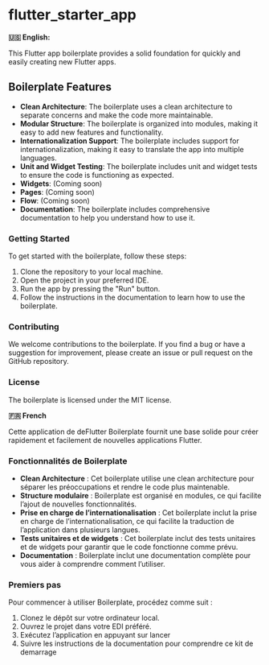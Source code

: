 # flutter_starter_app

**:us: English:**

This Flutter app boilerplate provides a solid foundation for quickly and easily creating new Flutter apps.

## Boilerplate Features

* **Clean Architecture**: The boilerplate uses a clean architecture to separate concerns and make the code more maintainable.
* **Modular Structure**: The boilerplate is organized into modules, making it easy to add new features and functionality.
* **Internationalization Support**: The boilerplate includes support for internationalization, making it easy to translate the app into multiple languages.
* **Unit and Widget Testing**: The boilerplate includes unit and widget tests to ensure the code is functioning as expected.
* **Widgets**: (Coming soon)
* **Pages**: (Coming soon)
* **Flow**: (Coming soon)
* **Documentation**: The boilerplate includes comprehensive documentation to help you understand how to use it.

### Getting Started

To get started with the boilerplate, follow these steps:

1. Clone the repository to your local machine.
2. Open the project in your preferred IDE.
3. Run the app by pressing the "Run" button.
4. Follow the instructions in the documentation to learn how to use the boilerplate.

### Contributing

We welcome contributions to the boilerplate. If you find a bug or have a suggestion for improvement, please create an issue or pull request on the GitHub repository.

### License

The boilerplate is licensed under the MIT license.

**:fr: French**

Cette application de deFlutter Boilerplate fournit une base solide pour créer rapidement et facilement de nouvelles applications Flutter.

### Fonctionnalités de Boilerplate

* **Clean Architecture** : Cet boilerplate utilise une clean architecture pour séparer les préoccupations et rendre le code plus maintenable.
* **Structure modulaire** : Boilerplate est organisé en modules, ce qui facilite l’ajout de nouvelles fonctionnalités.
* **Prise en charge de l’internationalisation** : Cet boilerplate inclut la prise en charge de l’internationalisation, ce qui facilite la traduction de l’application dans plusieurs langues.
* **Tests unitaires et de widgets** : Cet boilerplate inclut des tests unitaires et de widgets pour garantir que le code fonctionne comme prévu.
* **Documentation** : Boilerplate inclut une documentation complète pour vous aider à comprendre comment l’utiliser.

### Premiers pas

Pour commencer à utiliser Boilerplate, procédez comme suit :

1. Clonez le dépôt sur votre ordinateur local.
2. Ouvrez le projet dans votre EDI préféré.
3. Exécutez l’application en appuyant sur lancer
4. Suivre les instructions de la documentation pour comprendre ce kit de demarrage
